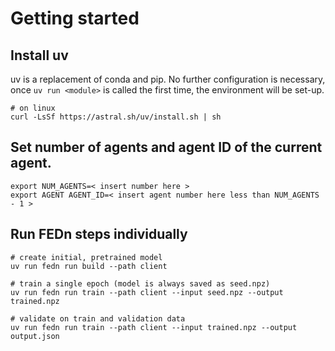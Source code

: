 # Getting started

## Install uv

uv is a replacement of conda and pip.
No further configuration is necessary, once ```uv run <module>``` is called the first time, the environment will be set-up. 

```
# on linux
curl -LsSf https://astral.sh/uv/install.sh | sh
```

## Set number of agents and agent ID of the current agent.

```
export NUM_AGENTS=< insert number here >
export AGENT AGENT_ID=< insert agent number here less than NUM_AGENTS - 1 >
```

## Run FEDn steps individually

```
# create initial, pretrained model
uv run fedn run build --path client

# train a single epoch (model is always saved as seed.npz)
uv run fedn run train --path client --input seed.npz --output trained.npz

# validate on train and validation data
uv run fedn run train --path client --input trained.npz --output output.json

```

